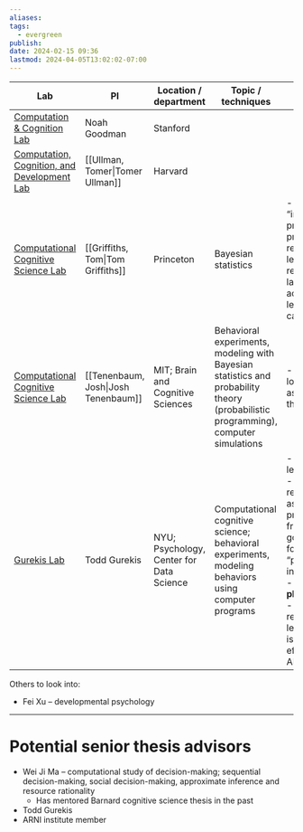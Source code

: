 ```yaml
---
aliases: 
tags:
  - evergreen
publish: 
date: 2024-02-15 09:36
lastmod: 2024-04-05T13:02:02-07:00
---
```

| Lab                                                                            | PI                                  | Location / department                    | Topic / techniques                                                                                                                 | Ongoing projects                                                                                                                                                                                                                     | Additional notes                                                 |
| ------------------------------------------------------------------------------ | ----------------------------------- | ---------------------------------------- | ---------------------------------------------------------------------------------------------------------------------------------- | ------------------------------------------------------------------------------------------------------------------------------------------------------------------------------------------------------------------------------------ | ---------------------------------------------------------------- |
| [Computation & Cognition Lab](https://cocolab.stanford.edu/)                   | Noah Goodman                        | Stanford                                 |                                                                                                                                    |                                                                                                                                                                                                                                      |                                                                  |
| [Computation, Cognition, and Development Lab](https://www.cocodev.org/)        | [[Ullman, Tomer\|Tomer Ullman]]     | Harvard                                  |                                                                                                                                    |                                                                                                                                                                                                                                      |                                                                  |
| [Computational Cognitive Science Lab](https://cocosci.princeton.edu/index.php) | [[Griffiths, Tom\|Tom Griffiths]]   | Princeton                                | Bayesian statistics                                                                                                                | - Focus on “inductive problems”: probabilistic reasoning, learning causal relationships, language acquisition, learning categories                                                                                                   | - Wrote book “Algorithms to Live By”                             |
| [Computational Cognitive Science Lab](https://cocosci.mit.edu/)                | [[Tenenbaum, Josh\|Josh Tenenbaum]] | MIT; Brain and Cognitive Sciences        | Behavioral experiments, modeling with Bayesian statistics and probability theory (probabilistic programming), computer simulations | - Hard to tell; a lot of people associated with the lab!                                                                                                                                                                             | - Need time to parse through research projects                   |
| [Gurekis Lab](https://gureckislab.org/)                                        | Todd Gurekis                        | NYU; Psychology, Center for Data Science | Computational cognitive science; behavioral experiments, modeling behaviors using computer programs                                | - Active learning <br>- Mental representations as symbolic programs: framing human goal generation formally as “program induction”<br>- **Intuitive physics**<br>- Human reinforcement learning: how is this more efficient than AI? | - Collaborations with Brenden Lake, Guy Davidson, Josh Tenenbaum |


Others to look into:
- Fei Xu – developmental psychology

---
# Potential senior thesis advisors

- Wei Ji Ma – computational study of decision-making; sequential decision-making, social decision-making, approximate inference and resource rationality
	- Has mentored Barnard cognitive science thesis in the past
- Todd Gurekis
- ARNI institute member